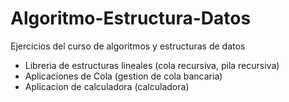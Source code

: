 # Algoritmo-Estructura-Datos
Ejercicios del curso de algoritmos y estructuras de datos
- Libreria de estructuras lineales (cola recursiva, pila recursiva)
- Aplicaciones de Cola (gestion de cola bancaria)
- Aplicacion de calculadora (calculadora)
